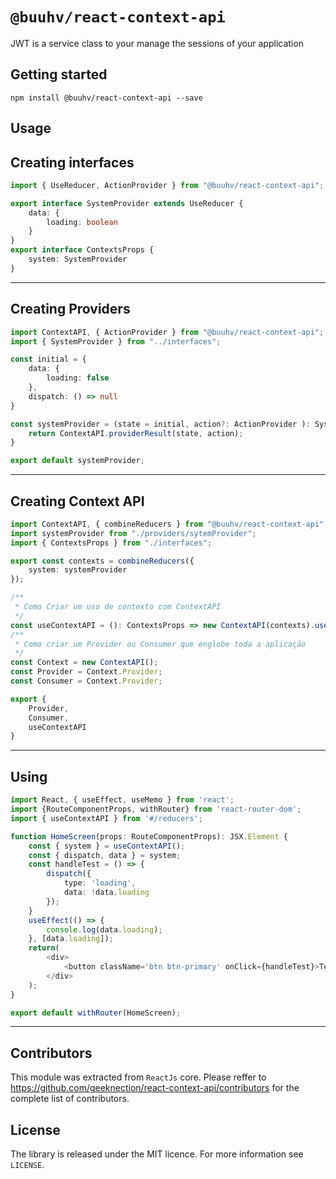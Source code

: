 # `@buuhv/react-context-api`

JWT is a service class to your manage the sessions of your application


## Getting started

`npm install @buuhv/react-context-api --save`

## Usage

## Creating interfaces
```typescript
import { UseReducer, ActionProvider } from "@buuhv/react-context-api";

export interface SystemProvider extends UseReducer {
    data: {
        loading: boolean
    }
}
export interface ContextsProps {
    system: SystemProvider
}
```

---

## Creating Providers
```typescript
import ContextAPI, { ActionProvider } from "@buuhv/react-context-api";
import { SystemProvider } from "../interfaces";

const initial = {
    data: {
        loading: false
    },
    dispatch: () => null
}

const systemProvider = (state = initial, action?: ActionProvider ): SystemProvider => {
    return ContextAPI.providerResult(state, action);
}

export default systemProvider;
```

---

## Creating Context API
```typescript
import ContextAPI, { combineReducers } from "@buuhv/react-context-api";
import systemProvider from "./providers/sytemProvider";
import { ContextsProps } from "./interfaces";

export const contexts = combineReducers({
    system: systemProvider
});

/**
 * Como Criar um uso de contexto com ContextAPI
 */
const useContextAPI = (): ContextsProps => new ContextAPI(contexts).useContext();
/**
 * Como criar um Provider ou Consumer que englobe toda a aplicação
 */
const Context = new ContextAPI();
const Provider = Context.Provider;
const Consumer = Context.Provider;

export {
    Provider,
    Consumer,
    useContextAPI
}

```

---

## Using
```typescript
import React, { useEffect, useMemo } from 'react';
import {RouteComponentProps, withRouter} from 'react-router-dom';
import { useContextAPI } from '#/reducers';

function HomeScreen(props: RouteComponentProps): JSX.Element {
    const { system } = useContextAPI();
    const { dispatch, data } = system;
    const handleTest = () => {
        dispatch({
            type: 'loading',
            data: !data.loading
        });
    }
    useEffect(() => {
        console.log(data.loading);
    }, [data.loading]);
    return(
        <div>
            <button className='btn btn-primary' onClick={handleTest}>Test</button>
        </div>
    );
}

export default withRouter(HomeScreen);
```

---

## Contributors

This module was extracted from `ReactJs` core. Please reffer to https://github.com/geeknection/react-context-api/contributors for the complete list of contributors.

## License
The library is released under the MIT licence. For more information see `LICENSE`.